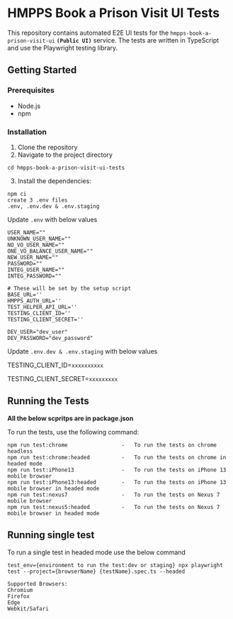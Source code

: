 # HMPPS Book a Prison Visit UI Tests

This repository contains automated E2E UI tests for the `hmpps-book-a-prison-visit-ui` **`(Public UI)`** service. The tests are written in TypeScript and use the Playwright testing library.

## Getting Started

### Prerequisites

- Node.js
- npm

### Installation

1. Clone the repository
2. Navigate to the project directory
```
cd hmpps-book-a-prison-visit-ui-tests
```
3. Install the dependencies:
```
npm ci
create 3 .env files
.env, .env.dev & .env.staging
```

Update `.env` with below values
```
USER_NAME=""
UNKNOWN_USER_NAME=""
NO_VO_USER_NAME=""
ONE_VO_BALANCE_USER_NAME=""
NEW_USER_NAME=""
PASSWORD=""
INTEG_USER_NAME=""
INTEG_PASSWORD=""

# These will be set by the setup script
BASE_URL='' 
HMPPS_AUTH_URL=''
TEST_HELPER_API_URL=''
TESTING_CLIENT_ID=''
TESTING_CLIENT_SECRET=''

DEV_USER="dev_user"
DEV_PASSWORD="dev_password"
```

Update `.env.dev & .env.staging` with below values

TESTING_CLIENT_ID=`xxxxxxxxxx`

TESTING_CLIENT_SECRET=`xxxxxxxxx`

## Running the Tests
**All the below scpritps are in package.json**

To run the tests, use the following command:
```
npm run test:chrome                 -   To run the tests on chrome headless
npm run test:chrome:headed          -   To run the tests on chrome in headed mode
npm run test:iPhone13               -   To run the tests on iPhone 13 mobile browser
npm run test:iPhone13:headed        -   To run the tests on iPhone 13 mobile browser in headed mode
npm run test:nexus7                 -   To run the tests on Nexus 7 mobile browser
npm run test:nexus5:headed          -   To run the tests on Nexus 7 mobile browser in headed mode
```

## Running single test
To run a single test in headed mode use the below command
```
test_env={environment to run the test:dev or staging} npx playwright test --project={browserName} {testName}.spec.ts --headed 

Supported Browsers: 
Chromium
Firefox
Edge
Webkit/Safari
```